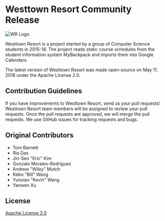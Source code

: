 # Westtown Resort Community Release
![WR Logo](https://independentseminarblog.files.wordpress.com/2016/09/wr3-0_logo.png)

Westtown Resort is a project started by a group of Computer Science students in 2015-16. The project reads static course schedules from the student information system MyBackpack and imports them into Google Calendars.

The latest version of Westtown Resort was made open-source on May 11, 2018 under the Apache License 2.0.

## Contribution Guidelines
If you have improvements to Westtown Resort, send us your pull requests! Westtown Resort team members will be assigned to review your pull requests. Once the pull requests are approved, we will merge the pull requests. We use GitHub issues for tracking requests and bugs.

## Original Contributors
* Tom Barnett
* Ria Das
* Jin-Seo "Eric" Kim
* Gonzalo Morales-Rodriguez
* Andrew "Wiley" Mutch
* Kebo "Bill" Wang
* Yunxiao "Kevin" Wang
* Yanwen Xu

## License
[Apache License 2.0](https://github.com/Dr-Kevin-Wang/westtownresort/blob/master/LICENSE)

